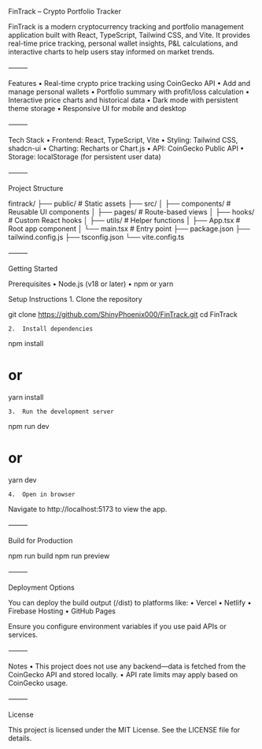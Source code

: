 FinTrack – Crypto Portfolio Tracker

FinTrack is a modern cryptocurrency tracking and portfolio management application built with React, TypeScript, Tailwind CSS, and Vite. It provides real-time price tracking, personal wallet insights, P&L calculations, and interactive charts to help users stay informed on market trends.

⸻

Features
	•	Real-time crypto price tracking using CoinGecko API
	•	Add and manage personal wallets
	•	Portfolio summary with profit/loss calculation
	•	Interactive price charts and historical data
	•	Dark mode with persistent theme storage
	•	Responsive UI for mobile and desktop

⸻

Tech Stack
	•	Frontend: React, TypeScript, Vite
	•	Styling: Tailwind CSS, shadcn-ui
	•	Charting: Recharts or Chart.js
	•	API: CoinGecko Public API
	•	Storage: localStorage (for persistent user data)

⸻

Project Structure

fintrack/
├── public/                 # Static assets
├── src/
│   ├── components/         # Reusable UI components
│   ├── pages/              # Route-based views
│   ├── hooks/              # Custom React hooks
│   ├── utils/              # Helper functions
│   ├── App.tsx             # Root app component
│   └── main.tsx            # Entry point
├── package.json
├── tailwind.config.js
├── tsconfig.json
└── vite.config.ts


⸻

Getting Started

Prerequisites
	•	Node.js (v18 or later)
	•	npm or yarn

Setup Instructions
	1.	Clone the repository

git clone https://github.com/ShinyPhoenix000/FinTrack.git
cd FinTrack

	2.	Install dependencies

npm install
# or
yarn install

	3.	Run the development server

npm run dev
# or
yarn dev

	4.	Open in browser

Navigate to http://localhost:5173 to view the app.

⸻

Build for Production

npm run build
npm run preview


⸻

Deployment Options

You can deploy the build output (/dist) to platforms like:
	•	Vercel
	•	Netlify
	•	Firebase Hosting
	•	GitHub Pages

Ensure you configure environment variables if you use paid APIs or services.

⸻

Notes
	•	This project does not use any backend—data is fetched from the CoinGecko API and stored locally.
	•	API rate limits may apply based on CoinGecko usage.

⸻

License

This project is licensed under the MIT License.
See the LICENSE file for details.
